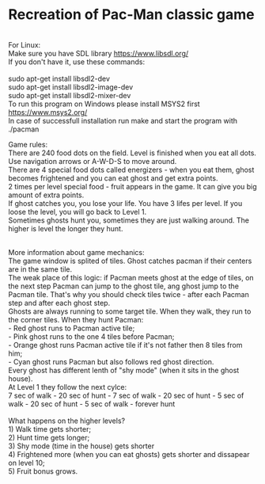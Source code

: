 # Recreation of Pac-Man classic game
<br>For Linux:<br/>
Make sure you have SDL library https://www.libsdl.org/
<br>If you don't have it, use these commands:<br/>
<br>sudo apt-get install libsdl2-dev
<br>sudo apt-get install libsdl2-image-dev
<br>sudo apt-get install libsdl2-mixer-dev
<br> To run this program on Windows please install MSYS2 first https://www.msys2.org/
<br>
In case of successfull installation run make and start the program with ./pacman

Game rules:
<br>There are 240 food dots on the field. Level is finished when you eat all dots.
<br> Use navigation arrows or A-W-D-S to move around.
<br>There are 4 special food dots called energizers - when you eat them, ghost becomes frightened and you can eat ghost and get extra points.
<br>2 times per level special food - fruit appears in the game. It can give you big amount of extra points.
<br>If ghost catches you, you lose your life. You have 3 lifes per level. If you loose the level, you will go back to Level 1.
<br>Sometimes ghosts hunt you, sometimes they are just walking around. The higher is level the longer they hunt.

<br>More information about game mechanics:
<br>The game window is splited of tiles. Ghost catches pacman if their centers are in the same tile.
<br>The weak place of this logic: if Pacman meets ghost at the edge of tiles, on the next step Pacman can jump to the ghost tile, ang ghost jump to the Pacman tile. That's why you should check tiles twice - after each Pacman step and after each ghost step.
<br>Ghosts are always running to some target tile. When they walk, they run to the corner tiles. When they hunt Pacman:
<br>- Red ghost runs to Pacman active tile;
<br>- Pink ghost runs to the one 4 tiles before Pacman;
<br>- Orange ghost runs Pacman active tile if it's not father then 8 tiles from him;
<br>- Cyan ghost runs Pacman but also follows red ghost direction.
<br>Every ghost has different lenth of "shy mode" (when it sits in the ghost house).
<br>At Level 1 they follow the next cylce:
<br>7 sec of walk - 20 sec of hunt - 7 sec of walk - 20 sec of hunt - 5 sec of walk - 20 sec of hunt - 5 sec of walk - forever hunt
<br>
<br> What happens on the higher levels?
<br>1) Walk time gets shorter;
<br>2) Hunt time gets longer;
<br>3) Shy mode (time in the house) gets shorter
<br>4) Frightened more (when you can eat ghosts) gets shorter and dissapear on level 10;
<br>5) Fruit bonus grows.
